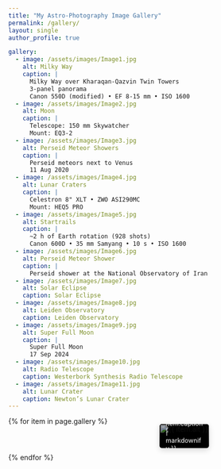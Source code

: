 ```yaml
---
title: "My Astro-Photography Image Gallery"
permalink: /gallery/
layout: single
author_profile: true

gallery:
  - image: /assets/images/Image1.jpg
    alt: Milky Way
    caption: |
      Milky Way over Kharaqan-Qazvin Twin Towers  
      3-panel panorama  
      Canon 550D (modified) • EF 8-15 mm • ISO 1600
  - image: /assets/images/Image2.jpg
    alt: Moon
    caption: |
      Telescope: 150 mm Skywatcher  
      Mount: EQ3-2
  - image: /assets/images/Image3.jpg
    alt: Perseid Meteor Showers
    caption: |
      Perseid meteors next to Venus  
      11 Aug 2020
  - image: /assets/images/Image4.jpg
    alt: Lunar Craters
    caption: |
      Celestron 8" XLT • ZWO ASI290MC  
      Mount: HEQ5 PRO
  - image: /assets/images/Image5.jpg
    alt: Startrails
    caption: |
      ~2 h of Earth rotation (928 shots)  
      Canon 600D • 35 mm Samyang • 10 s • ISO 1600
  - image: /assets/images/Image6.jpg
    alt: Perseid Meteor Shower
    caption: |
      Perseid shower at the National Observatory of Iran
  - image: /assets/images/Image7.jpg
    alt: Solar Eclipse
    caption: Solar Eclipse
  - image: /assets/images/Image8.jpg
    alt: Leiden Observatory
    caption: Leiden Observatory
  - image: /assets/images/Image9.jpg
    alt: Super Full Moon
    caption: |
      Super Full Moon  
      17 Sep 2024
  - image: /assets/images/Image10.jpg
    alt: Radio Telescope
    caption: Westerbork Synthesis Radio Telescope
  - image: /assets/images/Image11.jpg
    alt: Lunar Crater
    caption: Newton’s Lunar Crater
---
```


<style>
/* --- Layout --- */
.gallery-grid {
  display: grid;
  grid-template-columns: repeat(auto-fit, minmax(240px, 1fr));
  gap: 1.5rem;
  align-items: start;
}

/* --- Each item --- */
.gallery-item {
  position: relative;
  overflow: hidden;
  border-radius: 6px;
  box-shadow: 0 4px 12px rgba(0,0,0,0.15);
  background: #000;
}

/* --- Image --- */
.gallery-item img {
  width: 100%;
  height: auto;
  display: block;
  transition: transform 0.4s ease;
}
.gallery-item:hover img {
  transform: scale(1.05);
}

/* --- Caption overlay --- */
.gallery-item figcaption {
  position: absolute;
  bottom: 0;
  left: 0;
  right: 0;
  padding: 0.6rem 0.8rem;
  font-size: 0.8rem;
  line-height: 1.3;
  color: #fff;
  background: linear-gradient(to top, rgba(0, 0, 0, 0.75), transparent);
  max-height: 4rem;        /* show a teaser by default */
  overflow: hidden;
  transition: max-height 0.4s ease, background 0.4s ease;
}

/* --- Hover: show full caption --- */
.gallery-item:hover figcaption {
  max-height: 12rem;
  background: linear-gradient(to top, rgba(0, 0, 0, 0.9), transparent);
}

/* Optional: align left/center/right per row for a dynamic feel */
.gallery-item:nth-child(3n+1) { justify-self: start; }
.gallery-item:nth-child(3n+2) { justify-self: center; }
.gallery-item:nth-child(3n+3) { justify-self: end; }
</style>

<div class="gallery-grid">
  {% for item in page.gallery %}
    <figure class="gallery-item">
      <img src="{{ item.image }}" alt="{{ item.alt }}">
      <figcaption>{{ item.caption | markdownify }}</figcaption>
    </figure>
  {% endfor %}
</div>
